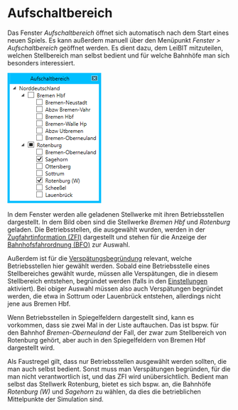 # Aufschaltbereich

Das Fenster *Aufschaltbereich* öffnet sich automatisch nach dem Start eines neuen Spiels. Es kann außerdem manuell über den Menüpunkt *Fenster > Aufschaltbereich* geöffnet werden. Es dient dazu, dem LeiBIT mitzuteilen, welchen Stellbereich man selbst bedient und für welche Bahnhöfe man sich besonders interessiert.

![Fenster Aufschaltbereich](img/aufschaltbereich.png)

In dem Fenster werden alle geladenen Stellwerke mit ihren Betriebsstellen dargestellt. In dem Bild oben sind die Stellwerke *Bremen Hbf* und *Rotenburg* geladen. Die Betriebsstellen, die ausgewählt wurden, werden in der [Zugfahrtinformation (ZFI)](zfi.md) dargestellt und stehen für die Anzeige der [Bahnhofsfahrordnung (BFO)](bfo.md) zur Auswahl.

Außerdem ist für die [Verspätungsbegründung](verspaetung.md) relevant, welche Betriebsstellen hier gewählt werden. Sobald eine Betriebsstelle eines Stellbereiches gewählt wurde, müssen alle Verspätungen, die in diesem Stellbereich entstehen, begründet werden (falls in den [Einstellungen](einstellungen.md) aktiviert). Bei obiger Auswahl müssen also auch Verspätungen begründet werden, die etwa in Sottrum oder Lauenbrück entstehen, allerdings nicht jene aus Bremen Hbf.

Wenn Betriebsstellen in Spiegelfeldern dargestellt sind, kann es vorkommen, dass sie zwei Mal in der Liste auftauchen. Das ist bspw. für den Bahnhof *Bremen-Oberneuland* der Fall, der zwar zum Stellbereich von Rotenburg gehört, aber auch in den Spiegelfeldern von Bremen Hbf dargestellt wird.

Als Faustregel gilt, dass nur Betriebsstellen ausgewählt werden sollten, die man auch selbst bedient. Sonst muss man Verspätungen begründen, für die man nicht verantwortlich ist, und das ZFI wird unübersichtlich. Bedient man selbst das Stellwerk Rotenburg, bietet es sich bspw. an, die Bahnhöfe *Rotenburg (W)* und *Sagehorn* zu wählen, da dies die betrieblichen Mittelpunkte der Simulation sind.